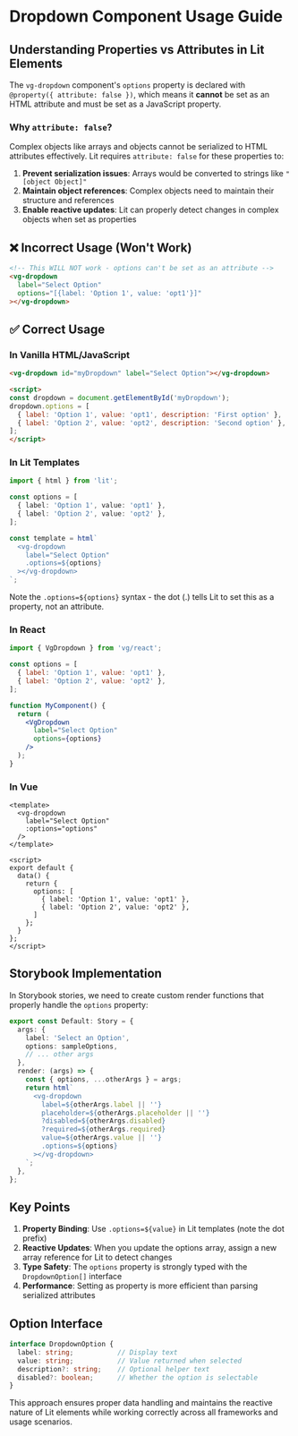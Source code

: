 # Dropdown Component Usage Guide

## Understanding Properties vs Attributes in Lit Elements

The `vg-dropdown` component's `options` property is declared with `@property({ attribute: false })`, which means it **cannot** be set as an HTML attribute and must be set as a JavaScript property.

### Why `attribute: false`?

Complex objects like arrays and objects cannot be serialized to HTML attributes effectively. Lit requires `attribute: false` for these properties to:

1. **Prevent serialization issues**: Arrays would be converted to strings like `"[object Object]"`
2. **Maintain object references**: Complex objects need to maintain their structure and references
3. **Enable reactive updates**: Lit can properly detect changes in complex objects when set as properties

## ❌ Incorrect Usage (Won't Work)

```html
<!-- This WILL NOT work - options can't be set as an attribute -->
<vg-dropdown 
  label="Select Option" 
  options="[{label: 'Option 1', value: 'opt1'}]"
></vg-dropdown>
```

## ✅ Correct Usage

### In Vanilla HTML/JavaScript

```html
<vg-dropdown id="myDropdown" label="Select Option"></vg-dropdown>

<script>
const dropdown = document.getElementById('myDropdown');
dropdown.options = [
  { label: 'Option 1', value: 'opt1', description: 'First option' },
  { label: 'Option 2', value: 'opt2', description: 'Second option' },
];
</script>
```

### In Lit Templates

```typescript
import { html } from 'lit';

const options = [
  { label: 'Option 1', value: 'opt1' },
  { label: 'Option 2', value: 'opt2' },
];

const template = html`
  <vg-dropdown 
    label="Select Option"
    .options=${options}
  ></vg-dropdown>
`;
```

Note the `.options=${options}` syntax - the dot (.) tells Lit to set this as a property, not an attribute.

### In React

```jsx
import { VgDropdown } from 'vg/react';

const options = [
  { label: 'Option 1', value: 'opt1' },
  { label: 'Option 2', value: 'opt2' },
];

function MyComponent() {
  return (
    <VgDropdown 
      label="Select Option"
      options={options}
    />
  );
}
```

### In Vue

```vue
<template>
  <vg-dropdown 
    label="Select Option"
    :options="options"
  />
</template>

<script>
export default {
  data() {
    return {
      options: [
        { label: 'Option 1', value: 'opt1' },
        { label: 'Option 2', value: 'opt2' },
      ]
    };
  }
};
</script>
```

## Storybook Implementation

In Storybook stories, we need to create custom render functions that properly handle the `options` property:

```typescript
export const Default: Story = {
  args: {
    label: 'Select an Option',
    options: sampleOptions,
    // ... other args
  },
  render: (args) => {
    const { options, ...otherArgs } = args;
    return html`
      <vg-dropdown 
        label=${otherArgs.label || ''}
        placeholder=${otherArgs.placeholder || ''}
        ?disabled=${otherArgs.disabled}
        ?required=${otherArgs.required}
        value=${otherArgs.value || ''}
        .options=${options}
      ></vg-dropdown>
    `;
  },
};
```

## Key Points

1. **Property Binding**: Use `.options=${value}` in Lit templates (note the dot prefix)
2. **Reactive Updates**: When you update the options array, assign a new array reference for Lit to detect changes
3. **Type Safety**: The `options` property is strongly typed with the `DropdownOption[]` interface
4. **Performance**: Setting as property is more efficient than parsing serialized attributes

## Option Interface

```typescript
interface DropdownOption {
  label: string;           // Display text
  value: string;           // Value returned when selected
  description?: string;    // Optional helper text
  disabled?: boolean;      // Whether the option is selectable
}
```

This approach ensures proper data handling and maintains the reactive nature of Lit elements while working correctly across all frameworks and usage scenarios.
